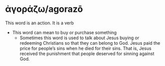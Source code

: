 # ἀγοράζω/agorazō 
This word is an action. It is a verb

* This word can mean to buy or purchase something
    * Sometimes this word is used to talk about Jesus buying or redeeming Christians so that they can belong to God. Jesus paid the price for people’s sins when he died for their sins. That is, Jesus received the punishment that people deserved for sinning against God.
